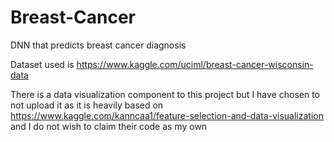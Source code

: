 # Breast-Cancer
DNN that predicts breast cancer diagnosis

Dataset used is https://www.kaggle.com/uciml/breast-cancer-wisconsin-data

There is a data visualization component to this project but I have chosen to not upload it as it is heavily based on 
https://www.kaggle.com/kanncaa1/feature-selection-and-data-visualization and I do not wish to claim their code as my own
